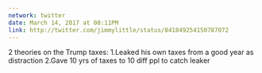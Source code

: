 ```yaml
---
network: twitter
date: March 14, 2017 at 08:11PM
link: http://twitter.com/jimmylittle/status/841849254150787072
---
```

2 theories on the Trump taxes:
1.Leaked his own taxes from a good year as distraction
2.Gave 10 yrs of taxes to 10 diff ppl to catch leaker 
 
